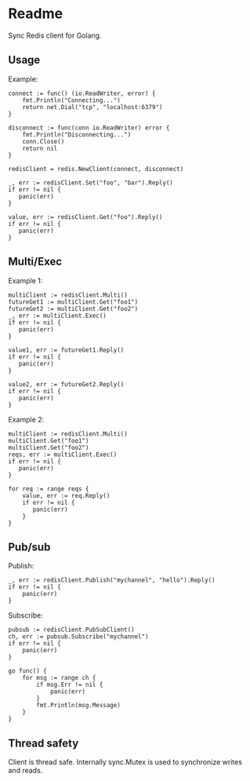 Readme
======

Sync Redis client for Golang.

Usage
-----

Example:

    connect := func() (io.ReadWriter, error) {
        fmt.Println("Connecting...")
        return net.Dial("tcp", "localhost:6379")
    }

    disconnect := func(conn io.ReadWriter) error {
        fmt.Println("Disconnecting...")
        conn.Close()
        return nil
    }

    redisClient = redis.NewClient(connect, disconnect)

    _, err := redisClient.Set("foo", "bar").Reply()
    if err != nil {
       panic(err)
    }

    value, err := redisClient.Get("foo").Reply()
    if err != nil {
       panic(err)
    }

Multi/Exec
----------

Example 1:

    multiClient := redisClient.Multi()
    futureGet1 := multiClient.Get("foo1")
    futureGet2 := multiClient.Get("foo2")
    _, err := multiClient.Exec()
    if err != nil {
       panic(err)
    }

    value1, err := futureGet1.Reply()
    if err != nil {
       panic(err)
    }

    value2, err := futureGet2.Reply()
    if err != nil {
       panic(err)
    }

Example 2:

    multiClient := redisClient.Multi()
    multiClient.Get("foo1")
    multiClient.Get("foo2")
    reqs, err := multiClient.Exec()
    if err != nil {
       panic(err)
    }

    for req := range reqs {
        value, err := req.Reply()
        if err != nil {
           panic(err)
        }
    }

Pub/sub
-------

Publish:

    _, err := redisClient.Publish("mychannel", "hello").Reply()
    if err != nil {
        panic(err)
    }

Subscribe:

    pubsub := redisClient.PubSubClient()
    ch, err := pubsub.Subscribe("mychannel")
    if err != nil {
        panic(err)
    }

    go func() {
        for msg := range ch {
            if msg.Err != nil {
                panic(err)
            }
            fmt.Println(msg.Message)
        }
    }

Thread safety
-------------

Client is thread safe. Internally sync.Mutex is used to synchronize writes and reads.
